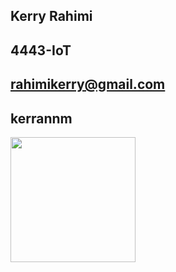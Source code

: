 ## Kerry Rahimi

## 4443-IoT

## rahimikerry@gmail.com

## kerrannm

<img src="https://media.licdn.com/dms/image/v2/D4D03AQEyfBFkKe7Waw/profile-displayphoto-shrink_800_800/B4DZSys0m4HAAc-/0/1738164882460?e=1757548800&v=beta&t=YrN2gobE3d7IVmwwUZofQDqqQKD5AGddQwLtSOQA0QI" width="200">
